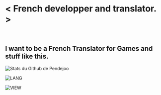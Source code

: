 <h1>< French developper and translator. ></h1> <br>

  <h2>I want to be a French Translator for Games and stuff like this.</h3>

![Stats du Github de Pendejoo](https://github-readme-stats.vercel.app/api?username=alaskadiscord&theme=jolly&show_icons=true&locale=fr)

![LANG](https://github-readme-stats.vercel.app/api/top-langs/?username=alaskadiscord&theme=jolly&locale=fr&layout=compact)

![VIEW](https://komarev.com/ghpvc/?username=alaskadiscord&color=blueviolet&style=flat-square&label=Vues)

